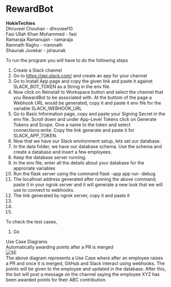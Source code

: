 # RewardBot

**HokieTechies** <br/>
Dhruveel Chouhan - dhruveel10 <br/>
Fasi Ullah Khan Mohammed - fasi <br/>
Ramaraja Ramanujan - ramaraja <br/>
Ramnath Raghu - rramnath <br/>
Shaunak Juvekar - jshaunak <br/>

To run the program you will have to do the following steps <br/>
1. Create a Slack channel
2. Go to https://api.slack.com/ and create an app for your channel
3. Go to Install App page and copy the given link and paste it against SLACK_BOT_TOKEN as a String in the env file.
4. Now click on Reinstall to Workspace button and select the channel that you RewardBot to be associated with. At the buttom of the page a Webhook URL would be generated, copy it and paste it env file for the variable SLACK_WEBHOOK_URL
5. Go to Basic Information page, copy and paste your Signing Secret in the env file. Scroll down and under App-Level Tokens click on Generate Tokens and Scope. Give a name to the token and select connections:write. Copy the link generate and paste it for SLACK_APP_TOKEN.
6. Now that we have our Slack environment setup, lets set our database.
7. In the data folder, we have our database schema. Use the schema and create a database and insert a few employees.
8. Keep the database server running.
9. In the env file, enter all the details about your database for the approriate variablex
10. Run the flask server using the command flask -app app run -debug
11. The localhost address generated after running the above command, paste it in your ngrok server and it will generate a new look that we will use to connect to webhooks.
12. The link generated by ngrok server, copy it and paste it 
13.
14.
15.



To check the test cases,
1. Go

Use Case Diagrams <br/>
Automatically awarding points after a PR is merged <br/>
 ![SE](https://user-images.githubusercontent.com/66111178/236627111-e2fad205-8976-4a75-84cb-3cd85b221394.png)
 <br/>
The above diagram represents a Use Case where after an employee raises a PR and once it is merged, GitHub and Slack interact using webhooks. The points will be given to the employee and updated in the database. After this, the bot will post a message on the channel saying the employee XYZ has been awarded points for their ABC contribution.
